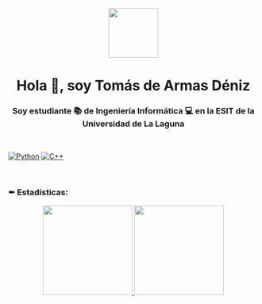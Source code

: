 <div id="header" align="center">
  <img src="[https://media.giphy.com/media/M9gbBd9nbDrOTu1Mqx/giphy.gif](https://64.media.tumblr.com/5378b15545e9f678c276c71d65c2332d/db4faccd3974c37c-80/s1280x1920/62af995ea18fbff1be7188e5221af897186db6b8.gifv)" width="100"/>
</div>

<h1 align="center">Hola 👋, soy Tomás de Armas Déniz</h1>
<h3 align="center">Soy estudiante 📚 de Ingeniería Informática 💻 en la ESIT de la Universidad de La Laguna </h3>

<br>

[![Python](https://img.shields.io/badge/Python-yellow?style=for-the-badge&logo=python&logoColor=white&labelColor=101010)]()
[![C++](https://img.shields.io/badge/-c++-black?style=for-the-badge&logo=c%2B%2B&logoColor=white&labelColor=101010)]()

<br>

<h3 align="left">✒ Estadísticas:</h3>

<p align="center">
<a href="https://github.com/Dario-Fajardo">
  <img height="180em" src="https://github-readme-stats-eight-theta.vercel.app/api?username=Dario-Fajardo&show_icons=true&theme=algolia&include_all_commits=true&count_private=true"/>
  <img height="180em" src="https://github-readme-stats-eight-theta.vercel.app/api/top-langs/?username=Dario-Fajardo&layout=compact&langs_count=8&theme=algolia"/>
</a>
</p>
